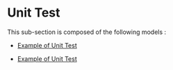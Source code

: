 # Unit Test

This sub-section is composed of the following models :

* [Example of Unit Test](references#UnitTestBasicExample)

* [Example of Unit Test](references#UnitTestTwoSpecies(Example))

